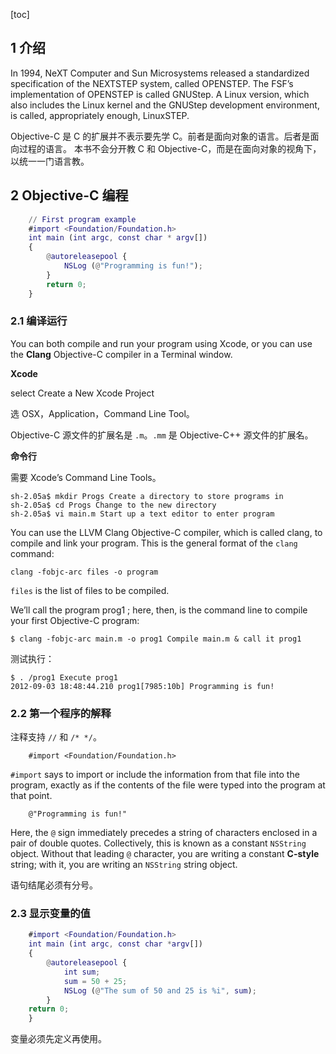 [toc]

## 1 介绍

In 1994, NeXT Computer and Sun Microsystems released a standardized specification of the NEXTSTEP system, called OPENSTEP. The FSF’s implementation of OPENSTEP is called GNUStep. A Linux version, which also includes the Linux kernel and the GNUStep development environment, is called, appropriately enough, LinuxSTEP.

Objective-C 是 C 的扩展并不表示要先学 C。前者是面向对象的语言。后者是面向过程的语言。
本书不会分开教 C 和 Objective-C，而是在面向对象的视角下，以统一一门语言教。

## 2 Objective-C 编程

```m
    // First program example
    #import <Foundation/Foundation.h>
    int main (int argc, const char * argv[])
    {
        @autoreleasepool {
        	NSLog (@"Programming is fun!");
        }
        return 0;
    }
```

### 2.1 编译运行

You can both compile and run your program using Xcode, or you can use the **Clang** Objective-C compiler in a Terminal window.

**Xcode**

select Create a New Xcode Project

选 OSX，Application，Command Line Tool。

Objective-C 源文件的扩展名是 `.m`。`.mm` 是 Objective-C++ 源文件的扩展名。

**命令行**

需要 Xcode’s Command Line Tools。

    sh-2.05a$ mkdir Progs Create a directory to store programs in
    sh-2.05a$ cd Progs Change to the new directory
    sh-2.05a$ vi main.m Start up a text editor to enter program

You can use the LLVM Clang Objective-C compiler, which is called clang, to compile and link your program. This is the general format of the `clang` command:

	clang -fobjc-arc files -o program

`files` is the list of files to be compiled.

We’ll call the program prog1 ; here, then, is the command line to compile your first Objective-C program:

	$ clang -fobjc-arc main.m -o prog1 Compile main.m & call it prog1

测试执行：

	$ . /prog1 Execute prog1
	2012-09-03 18:48:44.210 prog1[7985:10b] Programming is fun!

### 2.2 第一个程序的解释

注释支持 `//` 和 `/* */`。

```
	#import <Foundation/Foundation.h>
```

`#import` says to import or include the information from that file into the program, exactly as if the contents of the file were typed into the program at that point.

```
	@"Programming is fun!"
```

Here, the `@` sign immediately precedes a string of characters enclosed in a pair of double quotes. Collectively, this is known as a constant `NSString` object. Without that leading `@` character, you are writing a constant **C-style** string; with it, you are writing an `NSString` string object.

语句结尾必须有分号。

### 2.3 显示变量的值

```m
    #import <Foundation/Foundation.h>
    int main (int argc, const char *argv[])
    {
        @autoreleasepool {
            int sum;
            sum = 50 + 25;
            NSLog (@"The sum of 50 and 25 is %i", sum);
        }
    return 0;
    }
```

变量必须先定义再使用。










